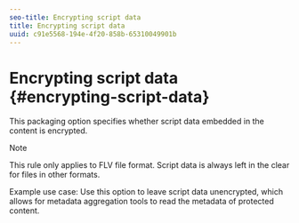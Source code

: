 ```yaml
---
seo-title: Encrypting script data
title: Encrypting script data
uuid: c91e5568-194e-4f20-858b-65310049901b
---
```


# Encrypting script data {#encrypting-script-data}

This packaging option specifies whether script data embedded in the content is encrypted.

>[!NOTE]
>
>This rule only applies to FLV file format. Script data is always left in the clear for files in other formats.

Example use case: Use this option to leave script data unencrypted, which allows for metadata aggregation tools to read the metadata of protected content. 
